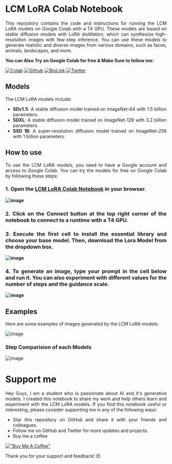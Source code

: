 <div align="justify" markdown="1">

# LCM LoRA Colab Notebook

This repository contains the code and instructions for running the LCM LoRA models on Google Colab with a T4 GPU. These models are based on stable diffusion models with LoRA distillation, which can synthesize high-resolution images with few-step inference. You can use these models to generate realistic and diverse images from various domains, such as faces, animals, landscapes, and more.

**You can Also Try on Google Colab for free & Make Sure to follow me:**

[![Colab](https://img.shields.io/badge/Open_Colab-F9AB00?style=for-the-badge&logo=googlecolab&color=525252)](https://colab.research.google.com/github/ayush-thakur02/LCM-LoRA/blob/main/LCM_LoRA.ipynb)
[![Github](https://img.shields.io/badge/GitHub-100000?style=for-the-badge&logo=github&logoColor=white)](https://github.com/ayush-thakur02)
[![BioLink](https://img.shields.io/badge/bio.link-000000%7D?style=for-the-badge&logo=biolink&logoColor=white)](https://bio.link/ayush_thakur02)
[![Twitter](https://img.shields.io/badge/Twitter-1DA1F2?style=for-the-badge&logo=twitter&logoColor=white)](https://twitter.com/i_ayush_thakur)

## Models

The LCM LoRA models include:

- **SDv1.5**: A stable diffusion model trained on ImageNet-64 with 1.5 billion parameters.
- **SDXL**: A stable diffusion model trained on ImageNet-128 with 3.2 billion parameters.
- **SSD 1B**: A super-resolution diffusion model trained on ImageNet-256 with 1 billion parameters.

## How to use

To use the LCM LoRA models, you need to have a Google account and access to Google Colab. You can try the models for free on Google Colab by following these steps:

<b>

### 1. Open the [LCM LoRA Colab Notebook](https://colab.research.google.com/github/ayush-thakur02/LCM-LoRA/blob/main/LCM_LoRA.ipynb) in your browser.

   ![image](https://github.com/ayush-thakur02/LCM-LoRA/assets/111521011/a9541417-e754-4d49-ae93-4aa19620c083)

### 2. Click on the Connect button at the top right corner of the notebook to connect to a runtime with a T4 GPU.

### 3. Execute the first cell to install the essential library and choose your base model. Then, download the Lora Model from the dropdown box. 

  ![image](https://github.com/ayush-thakur02/LCM-LoRA/assets/111521011/a045e921-14c5-4471-a091-9e0232886cca)

### 4. To generate an image, type your prompt in the cell below and run it. You can also experiment with different values for the number of steps and the guidance scale.

  ![image](https://github.com/ayush-thakur02/LCM-LoRA/assets/111521011/5d6c8d1c-e482-406c-a6ae-1cf5e751a152)

</b>

## Examples

Here are some examples of images generated by the LCM LoRA models:

![image](https://github.com/ayush-thakur02/LCM-LoRA/assets/111521011/6513a0da-9a0f-4330-a02d-c63f1e1205dc)

### Step Comparision of each Models

![image](https://github.com/ayush-thakur02/LCM-LoRA/assets/111521011/99b9e3c6-fa92-4362-bf7f-60531dfe898c)

# Support me

Hey Guys, I am a student who is passionate about AI and it's generative models. I created this notebook to share my work and help others learn and experiment with the LCM LoRA models. If you find this notebook useful or interesting, please consider supporting me in any of the following ways:

 - Star this repository on GitHub and share it with your friends and colleagues.
 - Follow me on GitHub and Twitter for more updates and projects.
 - Buy me a coffee

[!["Buy Me A Coffee"](https://www.buymeacoffee.com/assets/img/custom_images/orange_img.png)](https://www.buymeacoffee.com/ayushthakur)

Thank you for your support and feedback! 😊

</div>
